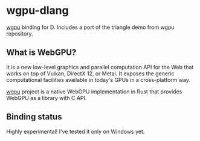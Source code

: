 # wgpu-dlang
[wgpu](https://github.com/gfx-rs/wgpu) binding for D. Includes a port of the triangle demo from wgpu repository.

## What is WebGPU?
It is a new low-level graphics and parallel computation API for the Web that works on top of Vulkan, DirectX 12, or Metal. It exposes the generic computational facilities available in today's GPUs in a cross-platform way.

[wgpu](https://github.com/gfx-rs/wgpu) project is a native WebGPU implementation in Rust that provides WebGPU as a library with C API.

## Binding status
Highly experimental! I've tested it only on Windows yet.

